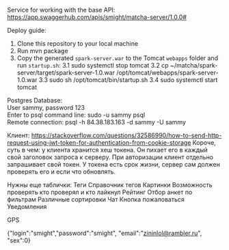Service for working with the base
API: https://app.swaggerhub.com/apis/smight/matcha-server/1.0.0#

Deploy guide:
1. Clone this repository to your local machine
2. Run mvn package
3. Copy the generated `spark-server.war` to the Tomcat `webapps` folder and run `startup.sh`:
    3.1 sudo systemctl stop tomcat
    3.2 cp ~/matcha/spark-server/target/spark-server-1.0.war /opt/tomcat/webapps/spark-server-1.0.war
    3.3 sudo sh /opt/tomcat/bin/startup.sh
    3.4 sudo systemctl start tomcat

Postgres Database:<br>
User sammy, password 123<br>
Enter to psql command line: sudo -u sammy psql<br>
Remote connection: psql -h 84.38.183.163 -d sammy -U sammy<br>

Клиент: https://stackoverflow.com/questions/32586990/how-to-send-http-request-using-jwt-token-for-authentication-from-cookie-storage
Короче, суть в чем: у клиента хранится хеш токена. Он пихает его в каждый свой заголовок запроса к серверу.
При авторизации клиент отдельно запрашивает свой токен. У токена есть срок жизни, сервер сам должен проверять его и если что обновлять.

Нужны еще таблички:
Теги
Справочник тегов
Картинки
Возможность проверять кто проверял и кто лайкнул
Рейтинг
Отбор анкет по фильтрам
Различные сортировки
Чат
Кнопка пожаловаться
Уведомления


GPS

{"login":"smight","password":"smight", "email":"zininlol@rambler.ru", "sex":0}
